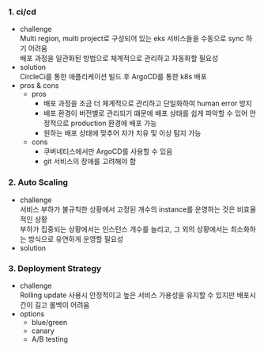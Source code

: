 ### 1. ci/cd
- challenge <br>
 Multi region, multi project로 구성되어 있는 eks 서비스들을 수동으로 sync 하기 어려움 <br>
 배포 과정을 일관화된 방법으로 체계적으로 관리하고 자동화할 필요성 <br>
- solution <br>
 CircleCi를 통한 애플리케이션 빌드 후 ArgoCD를 통한 k8s 배포
- pros & cons <br>
  - pros
    - 배포 과정을 조금 더 체계적으로 관리하고 단일화하여 human error 방지
    - 배포 환경이 버전별로 관리되기 떄문에 배포 상태를 쉽게 파악할 수 있어 안정적으로 production 환경에 배포 가능
    - 원하는 배포 상태에 맞추어 자가 치유 및 이상 탐지 가능
  - cons
    - 쿠버네티스에서만 ArgoCD를 사용할 수 있음
    - git 서비스의 장애를 고려해야 함

### 2. Auto Scaling
- challenge <br>
 서비스 부하가 불규칙한 상황에서 고정된 개수의 instance를 운영하는 것은 비효율적인 상황 <br>
 부하가 집중되는 상황에서는 인스턴스 개수를 늘리고, 그 외의 상황에서는 최소화하는 방식으로 유연하게 운영할 필요성 <br>
- solution <br>

### 3. Deployment Strategy
- challenge <br>
 Rolling update 사용시 안정적이고 높은 서비스 가용성을 유지할 수 있지만 배포시간이 길고 롤백이 어려움 <br>
- options <br>
  - blue/green <br>
  - canary <br>
  - A/B testing <br>
